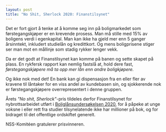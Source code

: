 ```yaml
---
layout: post
title: "No Shit, Sherlock 2020: Finanstilsynet"
---
```


Det er fort gjort å tenke at å komme seg inn på boligmarkedet som førstegangskjøper er en krevende
prosess. Man må stille med 15% av boligens verdi i egenkapital. Man kan ikke ha gjeld mer enn 5
ganger årsinntekt, inkludert studielån og kredittkort. Og mens boligprisene stiger ser man mot en
mållinje som stadig rykker lenger vekk.

Da er det godt at Finanstilsynet kan komme på banen og sette skapet på plass. En rykfersk rapport
kan nemlig fastslå at, hold dere fast, _førstegangskjøpere må ta opp mer lån enn andre
boligkjøpere._

Og ikke nok med det! En bank kan gi dispensasjon fra en eller fler av kravene til låntaker for en
viss andel av kundebasen sin, og sjokkerende nok er førstegangskjøpere overrepresentert i denne
gruppen.

Årets _"No shit, Sherlock"_-pris tildeles derfor Finanstilsynet for nybrottsarbeidet utført i
[Boliglånsundersøkelsen 2020](https://www.finanstilsynet.no/contentassets/283fc01171fb41a3bb618d2ee664ebc4/boliglansundersokelsen_2020.pdf),
for å påpeke at unge voksne i eller rett fra studier tilsynelatende ikke har millioner på bok, og
for bidraget til det offentlige ordskiftet generelt.

NSS-Komitéen gratulerer prisvinneren.
